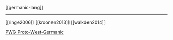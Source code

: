 [[germanic-lang]]

---

[[ringe2006]]
[[kroonen2013]]
[[walkden2014]]



[PWG Proto-West-Germanic](https://en.wikipedia.org/wiki/West-Germanic-languages#cite-ref-vocabulary-comparison-13-0)